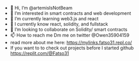 - 👋 Hi, I’m @artemisIsNotBeam
- 👀 I’m interested in smart contracts and web development
- 🌱 I’m currently learning web3.js and react
- 🧠 I currently know react, solidity, and fullstack
- 💞️ I’m looking to collaborate on Solidity/ smart contracts
- 📫 How to reach me Dm me on twitter @Owen35904159
- read more about me here: https://mylinks.fatso31.repl.co/
- If you want to to check out projects before I started github
          https://replit.com/@Fatso31

<!---
artemisIsNotBeam/artemisIsNotBeam is a ✨ special ✨ repository because its `README.md` (this file) appears on your GitHub profile.
You can click the Preview link to take a look at your changes.
--->
